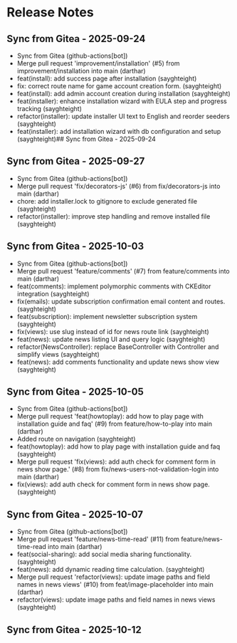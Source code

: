 # Release Notes

## Sync from Gitea - 2025-09-24
- Sync from Gitea (github-actions[bot])
- Merge pull request 'improvement/installation' (#5) from improvement/installation into main (darthar)
- feat(install): add success page after installation (sayghteight)
- fix: correct route name for game account creation form. (sayghteight)
- feat(install): add admin account creation during installation (sayghteight)
- feat(installer): enhance installation wizard with EULA step and progress tracking (sayghteight)
- refactor(installer): update installer UI text to English and reorder seeders (sayghteight)
- feat(installer): add installation wizard with db configuration and setup (sayghteight)## Sync from Gitea - 2025-09-24

## Sync from Gitea - 2025-09-27
- Sync from Gitea (github-actions[bot])
- Merge pull request 'fix/decorators-js' (#6) from fix/decorators-js into main (darthar)
- chore: add installer.lock to gitignore to exclude generated file (sayghteight)
- refactor(installer): improve step handling and remove installed file (sayghteight)

## Sync from Gitea - 2025-10-03
- Sync from Gitea (github-actions[bot])
- Merge pull request 'feature/comments' (#7) from feature/comments into main (darthar)
- feat(comments): implement polymorphic comments with CKEditor integration (sayghteight)
- fix(emails): update subscription confirmation email content and routes. (sayghteight)
- feat(subscription): implement newsletter subscription system (sayghteight)
- fix(views): use slug instead of id for news route link (sayghteight)
- feat(news): update news listing UI and query logic (sayghteight)
- refactor(NewsController): replace BaseController with Controller and simplify views (sayghteight)
- feat(news): add comments functionality and update news show view (sayghteight)
## Sync from Gitea - 2025-10-05
- Sync from Gitea (github-actions[bot])
- Merge pull request 'feat(howtoplay): add how to play page with installation guide and faq' (#9) from feature/how-to-play into main (darthar)
- Added route on navigation (sayghteight)
- feat(howtoplay): add how to play page with installation guide and faq (sayghteight)
- Merge pull request 'fix(views): add auth check for comment form in news show page.' (#8) from fix/news-users-not-validation-login into main (darthar)
- fix(views): add auth check for comment form in news show page. (sayghteight)
## Sync from Gitea - 2025-10-07
- Sync from Gitea (github-actions[bot])
- Merge pull request 'feature/news-time-read' (#11) from feature/news-time-read into main (darthar)
- feat(social-sharing): add social media sharing functionality. (sayghteight)
- feat(news): add dynamic reading time calculation. (sayghteight)
- Merge pull request 'refactor(views): update image paths and field names in news views' (#10) from feat/image-placeholder into main (darthar)
- refactor(views): update image paths and field names in news views (sayghteight)
## Sync from Gitea - 2025-10-12
